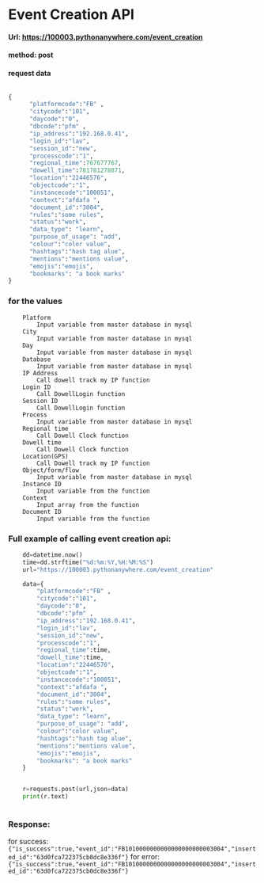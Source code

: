 # Event Creation API

#### Url: https://100003.pythonanywhere.com/event_creation
#### method: post

#### request data
```python

{
      "platformcode":"FB" ,
      "citycode":"101",
      "daycode":"0",
      "dbcode":"pfm" ,
      "ip_address":"192.168.0.41",
      "login_id":"lav",
      "session_id":"new",
      "processcode":"1",
      "regional_time":767677767,
      "dowell_time":781781278871,
      "location":"22446576",
      "objectcode":"1",
      "instancecode":"100051",
      "context":"afdafa ",
      "document_id":"3004",
      "rules":"some rules",
      "status":"work",
      "data_type": "learn",
      "purpose_of_usage": "add",
      "colour":"color value",
      "hashtags":"hash tag alue",
      "mentions":"mentions value",
      "emojis":"emojis",
      "bookmarks": "a book marks"
}

```
### for the values
		Platform			
			Input variable from master database in mysql		
		City			
			Input variable from master database in mysql		
		Day			
			Input variable from master database in mysql		
		Database 			
			Input variable from master database in mysql		
		IP Address			
			Call dowell track my IP function		
		Login ID			
			Call DowellLogin function		
		Session ID			
			Call DowellLogin function		
		Process 			
			Input variable from master database in mysql		
		Regional time			
			Call Dowell Clock function		
		Dowell time			
			Call Dowell Clock function		
		Location(GPS)			
			Call Dowell track my IP function		
		Object/form/flow			
			Input variable from master database in mysql		
		Instance ID			
			Input variable from the function 		
		Context			
			Input array from the function 		
		Document ID			
			Input variable from the function		

### Full example of calling event creation api:

```python
    dd=datetime.now()
    time=dd.strftime("%d:%m:%Y,%H:%M:%S")
    url="https://100003.pythonanywhere.com/event_creation"

    data={
        "platformcode":"FB" ,
        "citycode":"101",
        "daycode":"0",
        "dbcode":"pfm" ,
        "ip_address":"192.168.0.41",
        "login_id":"lav",
        "session_id":"new",
        "processcode":"1",
        "regional_time":time,
        "dowell_time":time,
        "location":"22446576",
        "objectcode":"1",
        "instancecode":"100051",
        "context":"afdafa ",
        "document_id":"3004",
        "rules":"some rules",
        "status":"work",
        "data_type": "learn",
        "purpose_of_usage": "add",
        "colour":"color value",
        "hashtags":"hash tag alue",
        "mentions":"mentions value",
        "emojis":"emojis",
        "bookmarks": "a book marks"
    }


    r=requests.post(url,json=data)
    print(r.text)
    
 ```
 
 ### Response:
 for success: ```{"is_success":true,"event_id":"FB1010000000000000000000003004","inserted_id":"63d0fca722375cb0dc8e336f"}```
 for error: ```{"is_success":true,"event_id":"FB1010000000000000000000003004","inserted_id":"63d0fca722375cb0dc8e336f"}```
 
 
 

